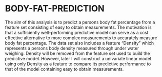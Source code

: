 # BODY-FAT-PREDICTION
The aim of this analysis is to predict a persons body fat percentage from a feature set consisting of easy to obtain measurements. The motivation is that a sufficiently well-performing predictive model can serve as a cost effective alternative to more complex measurements to accurately measure body fat percentage. The data set also includes a feature “Density” which represents a persons body density measured through under water weighing. Density will be removed from the feature set used to build the predictive model. However, later I will construct a univariate linear model using only Density as a feature to compare its predictive performance to that of the model containing easy to obtain measurements.
